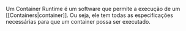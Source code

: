 Um Container Runtime é um software que permite a execução de um [[Containers|container]]. Ou seja, ele tem todas as especificações necessárias para que um container possa ser executado.